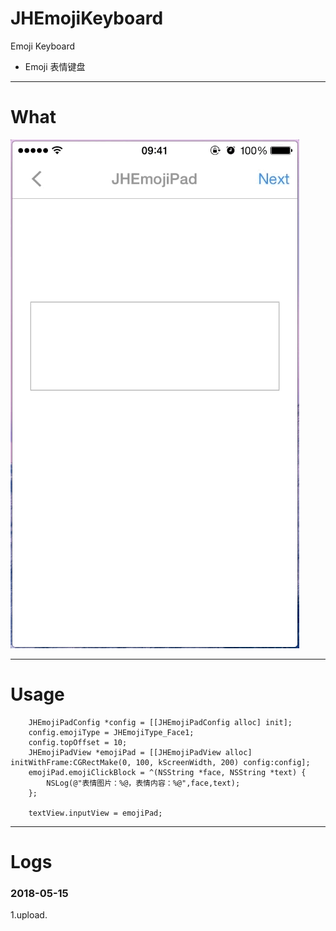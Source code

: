 # JHEmojiKeyboard
Emoji Keyboard
- Emoji 表情键盘

---

# What

![image](https://github.com/xjh093/JHEmojiKeyboard/blob/master/JHEmojiKeyboard/image/gif.gif)

---

# Usage

```
    JHEmojiPadConfig *config = [[JHEmojiPadConfig alloc] init];
    config.emojiType = JHEmojiType_Face1;
    config.topOffset = 10;
    JHEmojiPadView *emojiPad = [[JHEmojiPadView alloc] initWithFrame:CGRectMake(0, 100, kScreenWidth, 200) config:config];
    emojiPad.emojiClickBlock = ^(NSString *face, NSString *text) {
        NSLog(@"表情图片：%@，表情内容：%@",face,text);
    };

    textView.inputView = emojiPad;
```
---

# Logs
### 2018-05-15
1.upload.
